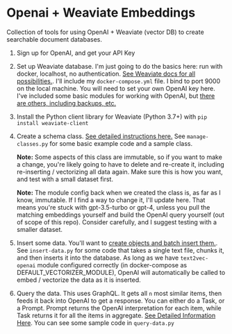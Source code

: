 # Openai + Weaviate Embeddings

Collection of tools for using OpenAI + Weaviate (vector DB) to create searchable document databases.

1) Sign up for OpenAI, and get your API Key

2) Set up Weaviate database. I'm just going to do the basics here: run with docker, localhost, no authentication. [See Weaviate docs for all possibilities.](https://weaviate.io/developers/weaviate/installation). I'll include my `docker-compose.yml` file. I bind to port 9000 on the local machine. You will need to set your own OpenAI key here. I've included some basic modules for working with OpenAI, but [there are others, including backups, etc.](https://weaviate.io/developers/weaviate/configuration/backups)

3) Install the Python client library for Weaviate (Python 3.7+) with `pip install weaviate-client`

4) Create a schema class. [See detailed instructions here.](https://weaviate.io/developers/weaviate/configuration/schema-configuration) See `manage-classes.py` for some basic example code and a sample class.
  
   **Note:** Some aspects of this class are immutable, so if you want to make a change, you're likely going to have to delete and re-create it, including re-inserting / vectorizing all data again. Make sure this is how you want, and test with a small dataset first.

      **Note:** The module config back when we created the class is, as far as I know, immutable. If I find a way to change it, I'll update here. That means you're stuck with gpt-3.5-turbo or gpt-4, unless you pull the matching embeddings yourself and build the OpenAI query yourself (out of scope of this repo). Consider carefully, and I suggest testing with a smaller dataset.

5) Insert some data. You'll want to [create objects and batch insert them.](https://weaviate.io/developers/weaviate/manage-data/import). See `insert-data.py` for some code that takes a single text file, chunks it, and then inserts it into the database. As long as we have `text2vec-openai` module configured correctly (in docker-compose as DEFAULT_VECTORIZER_MODULE), OpenAI will automatically be called to embed / vectorize the data as it is inserted.

6) Query the data. This uses GraphQL. It gets all `n` most similar items, then feeds it back into OpenAI to get a response. You can either do a Task, or a Prompt. Prompt returns the OpenAI interpretation for each item, while Task returns it for all the items in aggregate. [See Detailed Information Here](https://weaviate.io/developers/weaviate/modules/reader-generator-modules/generative-openai). You can see some sample code in `query-data.py`
